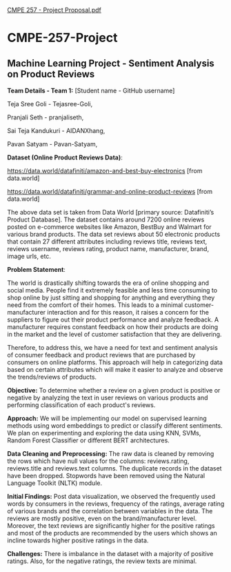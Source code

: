 [CMPE 257 - Project Proposal.pdf](https://github.com/Tejasree-Goli/CMPE-257-Project/files/9925449/CMPE.257.-.Project.Proposal.pdf)
# CMPE-257-Project
## Machine Learning Project - Sentiment Analysis on Product Reviews

**Team Details - Team 1:** [Student name - GitHub username]

Teja Sree Goli - Tejasree-Goli,

Pranjali Seth - pranjaliseth,

Sai Teja Kandukuri - AIDANXhang,

Pavan Satyam - Pavan-Satyam,

**Dataset (Online Product Reviews Data)**: 

https://data.world/datafiniti/amazon-and-best-buy-electronics [from data.world]

https://data.world/datafiniti/grammar-and-online-product-reviews [from data.world]

The above data set is taken from Data World [primary source: Datafiniti’s Product Database]. The dataset contains around 7200 online reviews posted on e-commerce websites like Amazon, BestBuy and Walmart for various brand products. The data set reviews about 50 electronic products that contain 27 different attributes including reviews title, reviews text, reviews username, reviews rating, product name, manufacturer, brand, image urls, etc.
    
**Problem Statement**:

The world is drastically shifting towards the era of online shopping and social media. People find it extremely feasible and less time consuming to shop online by just sitting and shopping for anything and everything they need from the comfort of their homes. This leads to a minimal customer-manufacturer interaction and for this reason, it raises a concern for the suppliers to figure out their product performance and analyze feedback. A manufacturer requires constant feedback on how their products are doing in the market and the level of customer satisfaction that they are delivering. 

Therefore, to address this, we have a need for text and sentiment analysis of consumer feedback and product reviews that are purchased by consumers on online platforms. This approach will help in categorizing data based on certain attributes which will make it easier to analyze and observe the trends/reviews of products.

**Objective:** To determine whether a review on a given product is positive or negative by analyzing the text in user reviews on various products and performing classification of each product's reviews.

**Approach:** We will be implementing our model on supervised learning methods using word embeddings to predict or classify different sentiments. We plan on experimenting and exploring the data using KNN, SVMs, Random Forest Classifier or different BERT architectures.

**Data Cleaning and Preprocessing:** The raw data is cleaned by removing the rows which have null values for the columns: reviews.rating, reviews.title and reviews.text columns. The duplicate records in the dataset have been dropped. Stopwords have been removed using the Natural Language Toolkit (NLTK) module.

**Initial Findings:** Post data visualization, we observed the frequently used words by consumers in the reviews, frequency of the ratings, average rating of various brands and the correlation between variables in the data. The reviews are mostly positive, even on the brand/manufacturer level. Moreover, the text reviews are significantly higher for the positive ratings and most of the products are recommended by the users which shows an incline towards higher positive ratings in the data.

**Challenges:** There is imbalance in the dataset with a majority of positive ratings. Also, for the negative ratings, the review texts are minimal.
